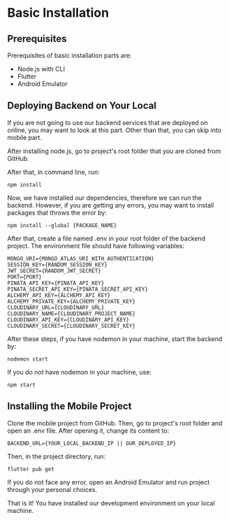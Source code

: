 # Basic Installation

## Prerequisites
Prerequisites of basic installation parts are:
- Node.js with CLI
- Flutter
- Android Emulator

## Deploying Backend on Your Local
If you are not going to use our backend services that are deployed on online, you may want to look at this part. Other than that, you can skip into mobile part.

After installing node.js, go to project's root folder that you are cloned from GitHub. 

After that, in command line, run: 
```
npm install
```

Now, we have installed our dependencies, therefore we can run the backend. However, if you are getting any errors, you may want to install packages that throws the error by:
```
npm install --global {PACKAGE_NAME}
```

After that, create a file named .env in your root folder of the backend project. The environment file should have following variables:
```
MONGO_URI={MONGO_ATLAS_URI_WITH_AUTHENTICATION}
SESSION_KEY={RANDOM_SESSION_KEY}
JWT_SECRET={RANDOM_JWT_SECRET}
PORT={PORT}
PINATA_API_KEY={PINATA_API_KEY}
PINATA_SECRET_API_KEY={PINATA_SECRET_API_KEY}
ALCHEMY_API_KEY={ALCHEMY_API_KEY}
ALCHEMY_PRIVATE_KEY={ALCHEMY_PRIVATE_KEY}
CLOUDINARY_URL={CLOUDINARY_URL}
CLOUDINARY_NAME={CLOUDINARY_PROJECT_NAME}
CLOUDINARY_API_KEY={CLOUDINARY_API_KEY}
CLOUDINARY_SECRET={CLOUDINARY_SECRET_KEY}
```

After these steps, if you have nodemon in your machine, start the backend by:
```
nodemon start
```

If you do not have nodemon in your machine, use:
```
npm start
```

## Installing the Mobile Project
Clone the mobile project from GitHub. Then, go to project's root folder and open an .env file. After opening it, change its content to:
```
BACKEND_URL={YOUR_LOCAL_BACKEND_IP || OUR_DEPLOYED_IP}
```

Then, in the project directory, run:
```
flutter pub get
```

If you do not face any error, open an Android Emulator and run project through your personal choices.


That is it! You have installed our development environment on your local machine.

